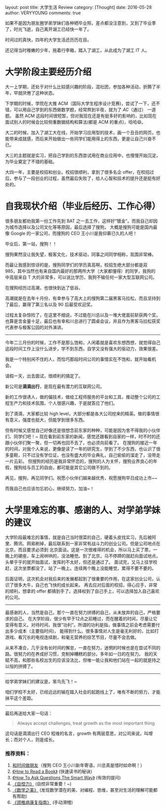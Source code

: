 layout: post
title: 大学生活 Review
category: [Thought]
date: 2016-05-28
author: VERYYOUNG
comments: true

如果不是因为朋友圈学弟学妹们各种晒毕业照，差点都没注意到，又到了毕业季了，时光飞逝，自己离开湖工已经快一年了。

<!-- more -->

时间过的真快，四年的大学生活还历历在目。

还记得当时稚嫩的少年，拖着行李箱，踏入了湖工，从此成为了湖工 IT 人。

# 大学阶段主要经历介绍
大一上学期，还处于对什么比较感兴趣的阶段，混社团，参加各种活动，折腾了半年，早就厌倦了这种状态。


下学期的时候，学院在大推 ACM（国际大学生程序设计竞赛)，尝试了一下，还不错，可以用自己学到的东西做数学题，经常熬到半夜，就为了 *AC*（通过） 一道题。
虽然 ACM 这段时间很短暂，但对我现在还是有挺多好的影响的，比如现在面试别人的时候会比较侧重数据结构和算法(都是 ACM 的重点)，哈哈😄。

大二的时候，加入了湖工大在线，开始学习应用型的技术，画一个丑丑的网页，也能带来成就感，而后来开始做出一些同学们能用得上的东西，更是让自己兴奋不已。

大三的主题就是实习，把自己学到的东西尝试用在商业应用中，也慢慢开始沉淀，为毕业奠定了不错的基础。

大四一年，主要是校招和创业。校招很顺利，拿到了很多名企 offer，在校招过后，参与了一段创业的过程，虽然最后失败了，给人心智和技术的提升还是挺有好处的。
 


# 自我现状介绍（毕业后经历、工作心得）
很多朋友都劝我第一份工作先到 BAT 之一去工作，这样好“镀金”。而我自己却因为城市选择以及公司文化等等原因，最后选择了搜狗，
大概是搜狗可能是国内最像 Google 的一家公司，而搜狗的 CEO 王小川是我仰慕已久的人吧！

毕业后，第一站，搜狗！！

搜狗果然没让我失望，极客文化，技术驱动，同事之间同学相称，氛围非常棒。

而最让我感到惊讶的是，搜狗同学们的学历真高啊，校招生绝大部分都是双 985，其中当然也有来自国内最好的那两所大学（大家都懂得）的同学，我狗的
中高层来自 T 大的非常多，可以说比学历，我狗不输任何一家大型互联网公司。

在搜狗经历过高潮，也很快到达了低谷。

高潮就是在去年十月份，有幸参与了高大上的搜狗第二届黑客马拉松，而且坚持到了最后，赢得了第三名以及 90 后最受欢迎奖。

过程太复杂惊险了，在这里不细说，不过能在川总以及一堆大佬面前斩获两个奖，也算是含金量十足，最后也有幸和川总进行了圆桌会议，并且作为黑客马拉松获奖代表参与极客公园的对外演讲。

----- 

今年二三月份的时候，工作不是那么饱和，人闲着就是喜欢东想西想，就觉得自己这段时间工作上没什么进步，学不到东西，自学又没有强大的驱动力，效果很差。

我是一个特别闲不住的人，而恰巧那段时间公司的事情实在不饱和，就开始看机会。

请假一天，出去面试，很顺利的搞定了。

新公司是**滴滴出行**，是现在最有潜力的互联网公司。

新的工作很诱人，做的偏技术，做给工程师服务的平台和工具，推动整个公司的工程生产力和技术氛围，个人很感兴趣，于是就答应了他们。

到了滴滴，大家都比较 high level，大部分都是各大公司挖来的精英。做的事情很有意义，强度也挺大，但能学到很多东西。

但有时候又感觉自己好像还是很想念前东家的种种，可能是因为舍不得我的小伙伴们、同学们吧！~ 
现在看到前东家的新闻，感觉还跟看到自家的一样，时不时的还跟小伙伴们聚一聚，但一切再也回不去了，也必须向前看了。 
在搜狗的接近一年的时间，对我个人来说，更像是读了一年的研究生，学到了不少东西，也认识了很多童鞋，只不过没有学位证，也没有盛大的毕业典礼，自己偷偷的溜走了，没带走一片云彩。
但搜狗的经历是我非常怀恋的，搜狗的人为关怀，搜狗业界良心的年假，搜狗给与员工的自由，都可能是其它公司做不到的。

再见，搜狗，再见同学们。祝愿小伙伴们越来越优秀，祝愿搜狗早日成功上市~~

而我自己也应该勿忘初心，继续努力，加油~！

# 大学里难忘的事、感谢的人、对学弟学妹的建议

大学阶段最难忘的事情，就是自己当时很菜的自己，硬着头皮找实习，先后被阿里、腾讯、网易刷掉，最后联系到一家非常有战斗力的创业公司。但是公司地点在北京，而且要求必须到
北京面谈。这是一次很难得的机会，所以马上买了票，一晚上的硬座，车上闹哄哄的，没法睡觉。到了北京，马不停蹄的就赶向面试地点，头晕乎乎的就开始面试，发挥的不太好，但还是通过了。
面试完，又马上往学校赶，这次坐票都没了，站了一晚上。连续两个晚上没能睡觉，累得不要不要的。

后面证明，这次机会对我后来的发展都起到了很重要的作用，在这家创业公司，认识了很多大牛，自己也飞快的成长起来。
再去应对后面的校招，得心应手，非常的顺利，想拿的 offer 都搞到手了。选择权到了自己手上，可以选择加入自己喜欢的公司。

------

最感谢的人，当然是自己，那个一直在努力拼搏的自己，从未放弃的自己，严格要求的自己。
在大学阶段，很少有早于12点之前睡过，而在醒着的时间，尽量让它变得有意义。对待时间，我很“功利”。所谓的功利是指，做事情之前会考虑需要付出多少成本（主要指时间)，
能得到什么。很多事情对人生是毫无利好的，比如打游戏、看冗长的电视连续剧，和毫无营养的综艺节目，尽量不会去做。

从来不凑合，几乎没有长时间的懈怠，一直在努力，迷惘的时候也是在尝试不同的路。很努力的在养成好习惯，克制掉糟糕的部分。多年如一日的在努力。
我的天赋不高，和那些名校出生的应该没法比，但唯一能让我和他们站在一起的就是持之以恒的拼搏了。

----- 

给学弟学妹们的建议是，笨鸟先飞！~

咱们学校不太好，已经远远的输在踏入社会的起跑线上了，唯有不断的努力，才能抹平这个差距。

-----

最后再送给大家一句话：

>Always accept challenges, treat growth as the most important thing


这句话是滴滴出行 CEO 程维的名言，growth 有两层意思，对公司来说，叫增长；而对个人，则是成长。

### 推荐资料：

1.  [和时间做朋友](http://mt.sohu.com/20160105/n433562588.shtml)（搜狗 CEO 王小川新年寄语，川总真是惜时如命啊！）
2.  [《How to Read a Book》](https://book.douban.com/subject/1013208/) (快速读书的秘诀)
3.  [《How To Ask Questions The Smart Way》](http://www.catb.org/esr/faqs/smart-questions.html) (有效的提问)
4.  [《自控力》](https://book.douban.com/subject/10786473/) (自控非常重要！~)
5.  [《数学之美》](https://book.douban.com/subject/10750155/) (发现数学潜在的美、对编程、思维，甚至对生活的理解可能都有帮助)
6.  [《颈椎病康复指南》](https://book.douban.com/subject/10763498/) (手动滑稽)


